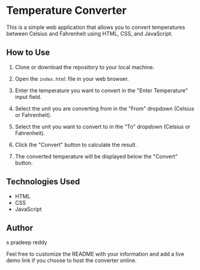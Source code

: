 # Temperature Converter

This is a simple web application that allows you to convert temperatures between Celsius and Fahrenheit using HTML, CSS, and JavaScript.

## How to Use

1. Clone or download the repository to your local machine.

2. Open the `index.html` file in your web browser.

3. Enter the temperature you want to convert in the "Enter Temperature" input field.

4. Select the unit you are converting from in the "From" dropdown (Celsius or Fahrenheit).

5. Select the unit you want to convert to in the "To" dropdown (Celsius or Fahrenheit).

6. Click the "Convert" button to calculate the result.

7. The converted temperature will be displayed below the "Convert" button.

## Technologies Used

- HTML
- CSS
- JavaScript
## Author

s pradeep reddy

Feel free to customize the README with your information and add a live demo link if you choose to host the converter online.
